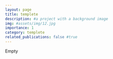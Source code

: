 ```yaml
---
layout: page
title: templete
description: #a project with a background image
img: #assets/img/12.jpg
importance: 1
category: templete
related_publications: false #true
---
```


Empty
